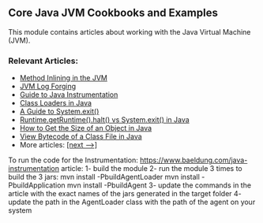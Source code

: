 ## Core Java JVM Cookbooks and Examples

This module contains articles about working with the Java Virtual Machine (JVM).

### Relevant Articles: 

- [Method Inlining in the JVM](https://www.baeldung.com/jvm-method-inlining)
- [JVM Log Forging](https://www.baeldung.com/jvm-log-forging)
- [Guide to Java Instrumentation](https://www.baeldung.com/java-instrumentation)
- [Class Loaders in Java](https://www.baeldung.com/java-classloaders)
- [A Guide to System.exit()](https://www.baeldung.com/java-system-exit)
- [Runtime.getRuntime().halt() vs System.exit() in Java](https://www.baeldung.com/java-runtime-halt-vs-system-exit)
- [How to Get the Size of an Object in Java](http://www.baeldung.com/java-size-of-object)
- [View Bytecode of a Class File in Java](https://www.baeldung.com/java-class-view-bytecode)
- More articles: [[next -->]](/core-java-modules/core-java-jvm-2)


To run the code for the Instrumentation: https://www.baeldung.com/java-instrumentation article:
1- build the module
2- run the module 3 times to build the 3 jars:
    mvn install -PbuildAgentLoader
    mvn install -PbuildApplication
    mvn install -PbuildAgent
3- update the commands in the article with the exact names of the jars generated in the target folder
4- update the path in the AgentLoader class with the path of the agent on your system 